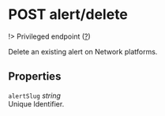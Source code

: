 # <span class="badge badge-light">POST</span> <span class="badge badge-light">alert/delete</span>

!> Privileged endpoint ([?](privileged.md))

Delete an existing alert on Network platforms.

## Properties

`alertSlug` *string*  
Unique Identifier.




